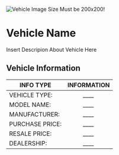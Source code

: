 ![Vehicle Image Size Must be 200x200!](https://cdn.discordapp.com/attachments/1069399090334543963/1156719485558997002/image.png?ex=6515fe78&is=6514acf8&hm=53f648ac76e841c40059b78be83d9eaaf1eaa95622b06c115d5fccac4074a8c0&)

# Vehicle Name
Insert Descripion About Vehicle Here
## Vehicle Information
| INFO TYPE  |  INFORMATION  |
| ------------- |:-------------:|
| VEHICLE TYPE:   |*____*|
| MODEL NAME:   |*____*|
| MANUFACTURER: |*____*|
| PURCHASE PRICE: |*____*| 
| RESALE PRICE: |*____*|
| DEALERSHIP:   |*____*|


